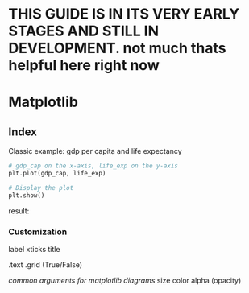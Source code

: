 # THIS GUIDE IS IN ITS VERY EARLY STAGES AND STILL IN DEVELOPMENT. not much thats helpful here right now

# Matplotlib

## Index
Classic example: gdp per capita and life expectancy
```python
# gdp_cap on the x-axis, life_exp on the y-axis
plt.plot(gdp_cap, life_exp)

# Display the plot
plt.show()
```
result:

### Customization
label
xticks
title

.text
.grid (True/False)

*common arguments for matplotlib diagrams*
size
color
alpha (opacity)

